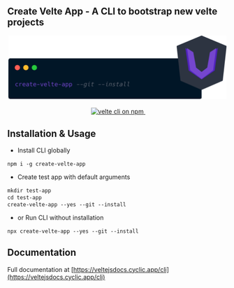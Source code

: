 ## Create Velte App - A CLI to bootstrap new velte projects

<p align="center">

<a href="https://github.com/RoDDy18/velte/blob/main/LICENSE">
    <img src="https://github.com/RoDDy18/create-velte-app/blob/main/logo/velte-cli.png?raw=true" alt="velte cli logo" width="500"><br><br>
</a>&nbsp;
<a href="https://www.npmjs.com/velte">
    <img src="https://img.shields.io/npm/v/create-velte-app.svg?logo=npm&logoColor=fff&label=NPM+package&color=limegreen" alt="velte cli on npm" />
</a>&nbsp;
</p>

## Installation & Usage

* Install CLI globally

```bin
npm i -g create-velte-app
```

* Create test app with default arguments

```bin
mkdir test-app
cd test-app
create-velte-app --yes --git --install
```

* or Run CLI without installation

```bin
npx create-velte-app --yes --git --install
```

## Documentation

Full documentation at [https://veltejsdocs.cyclic.app/cli](https://veltejsdocs.cyclic.app/cli)

